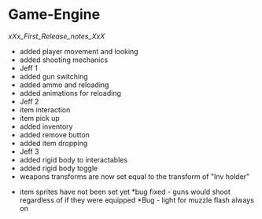 # Game-Engine

_xXx_First_Release_notes_XxX_

- added player movement and looking
- added shooting mechanics
- Jeff 1
- added gun switching
- added ammo and reloading
- added animations for reloading
- Jeff 2
- item interaction
- item pick up
- added inventory
- added remove button
- added item dropping
- Jeff 3
- added rigid body to interactables
- added rigid body toggle
- weapons transforms are now set equal to the transform of "Inv holder"

* item sprites have not been set yet
  *bug fixed - guns would shoot regardless of if they were equipped
  *Bug - light for muzzle flash always on
